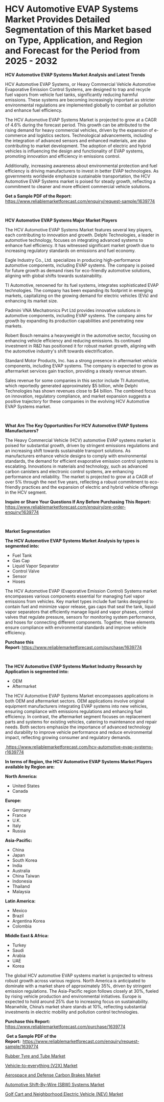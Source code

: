 <p><h1>HCV Automotive EVAP Systems Market Provides Detailed Segmentation of this Market based on Type, Application, and Region and Forecast for the Period from 2025 - 2032</h1></p><p><strong>HCV Automotive EVAP Systems Market Analysis and Latest Trends</strong></p>
<p><p>HCV Automotive EVAP Systems, or Heavy Commercial Vehicle Automotive Evaporative Emission Control Systems, are designed to trap and recycle fuel vapors from vehicle fuel tanks, significantly reducing harmful emissions. These systems are becoming increasingly important as stricter environmental regulations are implemented globally to combat air pollution and enhance fuel efficiency.</p><p>The HCV Automotive EVAP Systems Market is projected to grow at a CAGR of 4.6% during the forecast period. This growth can be attributed to the rising demand for heavy commercial vehicles, driven by the expansion of e-commerce and logistics sectors. Technological advancements, including the integration of advanced sensors and enhanced materials, are also contributing to market development. The adoption of electric and hybrid vehicles is influencing the design and functionality of EVAP systems, promoting innovation and efficiency in emissions control.</p><p>Additionally, increasing awareness about environmental protection and fuel efficiency is driving manufacturers to invest in better EVAP technologies. As governments worldwide emphasize sustainable transportation, the HCV Automotive EVAP Systems market is poised for steady growth, reflecting a commitment to cleaner and more efficient commercial vehicle solutions.</p></p>
<p><strong>Get a Sample PDF of the Report:&nbsp;</strong> <a href="https://www.reliablemarketforecast.com/enquiry/request-sample/1639774?utm_campaign=1169&utm_medium=2&utm_source=Github&utm_content=ia&utm_term=30032025&utm_id=hcv-automotive-evap-systems">https://www.reliablemarketforecast.com/enquiry/request-sample/1639774</a></p>
<p>&nbsp;</p>
<p><strong>HCV Automotive EVAP Systems Major Market Players</strong></p>
<p><p>The HCV Automotive EVAP Systems Market features several key players, each contributing to innovation and growth. Delphi Technologies, a leader in automotive technology, focuses on integrating advanced systems to enhance fuel efficiency. It has witnessed significant market growth due to increasing regulatory standards on emissions and fuel economy.</p><p>Eagle Industry Co., Ltd. specializes in producing high-performance automotive components, including EVAP systems. The company is poised for future growth as demand rises for eco-friendly automotive solutions, aligning with global shifts towards sustainability.</p><p>TI Automotive, renowned for its fuel systems, integrates sophisticated EVAP technologies. The company has been expanding its footprint in emerging markets, capitalizing on the growing demand for electric vehicles (EVs) and enhancing its market size.</p><p>Padmini VNA Mechatronics Pvt Ltd provides innovative solutions in automotive components, including EVAP systems. The company aims for growth by expanding its production capabilities and penetrating new markets.</p><p>Robert Bosch remains a heavyweight in the automotive sector, focusing on enhancing vehicle efficiency and reducing emissions. Its continued investment in R&D has positioned it for robust market growth, aligning with the automotive industry's shift towards electrification.</p><p>Standard Motor Products, Inc. has a strong presence in aftermarket vehicle components, including EVAP systems. The company is expected to grow as aftermarket services gain traction, providing a steady revenue stream.</p><p>Sales revenue for some companies in this sector include TI Automotive, which reportedly generated approximately $5 billion, while Delphi Technologies has shown revenues close to $4 billion. The combined focus on innovation, regulatory compliance, and market expansion suggests a positive trajectory for these companies in the evolving HCV Automotive EVAP Systems market.</p></p>
<p>&nbsp;</p>
<p><strong>What Are The Key Opportunities For HCV Automotive EVAP Systems Manufacturers?</strong></p>
<p><p>The Heavy Commercial Vehicle (HCV) automotive EVAP systems market is poised for substantial growth, driven by stringent emissions regulations and an increasing shift towards sustainable transport solutions. As manufacturers enhance vehicle designs to comply with environmental standards, the demand for efficient evaporative emission control systems is escalating. Innovations in materials and technology, such as advanced carbon canisters and electronic control systems, are enhancing performance and reliability. The market is projected to grow at a CAGR of over 5% through the next five years, reflecting a robust commitment to eco-friendly practices and the expansion of electric and hybrid vehicle offerings in the HCV segment.</p></p>
<p><strong>Inquire or Share Your Questions If Any Before Purchasing This Report:</strong> <a href="https://www.reliablemarketforecast.com/enquiry/pre-order-enquiry/1639774?utm_campaign=1169&utm_medium=2&utm_source=Github&utm_content=ia&utm_term=30032025&utm_id=hcv-automotive-evap-systems">https://www.reliablemarketforecast.com/enquiry/pre-order-enquiry/1639774</a></p>
<p>&nbsp;</p>
<p><strong>Market Segmentation</strong></p>
<p><strong>The HCV Automotive EVAP Systems Market Analysis by types is segmented into:</strong></p>
<p><ul><li>Fuel Tank</li><li>Gas Cap</li><li>Liquid Vapor Separator</li><li>Control Valve</li><li>Sensor</li><li>Hoses</li></ul></p>
<p><p>The HCV Automotive EVAP (Evaporative Emission Control) Systems market encompasses various components essential for managing fuel vapor emissions from vehicles. Key market types include fuel tanks designed to contain fuel and minimize vapor release, gas caps that seal the tank, liquid vapor separators that efficiently manage liquid and vapor phases, control valves that regulate pressure, sensors for monitoring system performance, and hoses for connecting different components. Together, these elements ensure compliance with environmental standards and improve vehicle efficiency.</p></p>
<p><strong>Purchase this Report:&nbsp;</strong><a href="https://www.reliablemarketforecast.com/purchase/1639774?utm_campaign=1169&utm_medium=2&utm_source=Github&utm_content=ia&utm_term=30032025&utm_id=hcv-automotive-evap-systems">https://www.reliablemarketforecast.com/purchase/1639774</a></p>
<p>&nbsp;</p>
<p><strong>The HCV Automotive EVAP Systems Market Industry Research by Application is segmented into:</strong></p>
<p><ul><li>OEM</li><li>Aftermarket</li></ul></p>
<p><p>The HCV Automotive EVAP Systems Market encompasses applications in both OEM and aftermarket sectors. OEM applications involve original equipment manufacturers integrating EVAP systems into new vehicles, ensuring compliance with emissions regulations and enhancing fuel efficiency. In contrast, the aftermarket segment focuses on replacement parts and systems for existing vehicles, catering to maintenance and repair needs. Both sectors emphasize the importance of advanced technology and durability to improve vehicle performance and reduce environmental impact, reflecting growing consumer and regulatory demands.</p></p>
<p><a href="https://www.reliablemarketforecast.com/hcv-automotive-evap-systems-r1639774?utm_campaign=1169&utm_medium=2&utm_source=Github&utm_content=ia&utm_term=30032025&utm_id=hcv-automotive-evap-systems">&nbsp;https://www.reliablemarketforecast.com/hcv-automotive-evap-systems-r1639774</a></p>
<p><strong>In terms of Region, the HCV Automotive EVAP Systems Market Players available by Region are:</strong></p>
<p>
    <p> <strong> North America: </strong>
        <ul>
            <li>United States</li>
            <li>Canada</li>
        </ul>
        </p> 
    <p> <strong> Europe: </strong>
        <ul>
            <li>Germany</li>
            <li>France</li>
            <li>U.K.</li>
            <li>Italy</li>
            <li>Russia</li>
        </ul>
        </p> 
    <p> <strong> Asia-Pacific: </strong>
        <ul>
            <li>China</li>
            <li>Japan</li>
            <li>South Korea</li>
            <li>India</li>
            <li>Australia</li>
            <li>China Taiwan</li>
            <li>Indonesia</li>
            <li>Thailand</li>
            <li>Malaysia</li>
        </ul>
        </p> 
    <p> <strong> Latin America: </strong>
        <ul>
            <li>Mexico</li>
            <li>Brazil</li>
            <li>Argentina Korea</li>
            <li>Colombia</li>
        </ul>
        </p> 
    <p> <strong> Middle East & Africa: </strong>
        <ul>
            <li>Turkey</li>
            <li>Saudi</li>
            <li>Arabia</li>
            <li>UAE</li>
            <li>Korea</li>
        </ul>
    </p>
    </p>
<p><p>The global HCV automotive EVAP systems market is projected to witness robust growth across various regions. North America is anticipated to dominate with a market share of approximately 35%, driven by stringent emission regulations. The Asia-Pacific region follows closely at 30%, fueled by rising vehicle production and environmental initiatives. Europe is expected to hold around 25% due to increasing focus on sustainability. Meanwhile, China’s market share stands at 10%, reflecting substantial investments in electric mobility and pollution control technologies.</p></p>
<p><strong>Purchase this Report: </strong><a href="https://www.reliablemarketforecast.com/purchase/1639774?utm_campaign=1169&utm_medium=2&utm_source=Github&utm_content=ia&utm_term=30032025&utm_id=hcv-automotive-evap-systems">https://www.reliablemarketforecast.com/purchase/1639774</a></p>
<p>&nbsp;<strong>Get a Sample PDF of the Report:&nbsp;&nbsp;</strong><a href="https://www.reliablemarketforecast.com/enquiry/request-sample/1639774?utm_campaign=1169&utm_medium=2&utm_source=Github&utm_content=ia&utm_term=30032025&utm_id=hcv-automotive-evap-systems">https://www.reliablemarketforecast.com/enquiry/request-sample/1639774</a></p>
<p><strong></strong></p>
<p><p><a href="https://github.com/roffefaith6l/Market-Research-Report-List-1/blob/main/rubber-tyre-and-tube-market.md?utm_campaign=1169&utm_medium=2&utm_source=Github&utm_content=ia&utm_term=30032025&utm_id=hcv-automotive-evap-systems">Rubber Tyre and Tube Market</a></p><p><a href="https://github.com/enieyfabius/Market-Research-Report-List-1/blob/main/vehicle-to-everything-v2x-market.md?utm_campaign=1169&utm_medium=2&utm_source=Github&utm_content=ia&utm_term=30032025&utm_id=hcv-automotive-evap-systems">Vehicle-to-everything (V2X) Market</a></p><p><a href="https://github.com/milievkulov/Market-Research-Report-List-1/blob/main/aerospace-and-defense-carbon-brakes-market.md?utm_campaign=1169&utm_medium=2&utm_source=Github&utm_content=ia&utm_term=30032025&utm_id=hcv-automotive-evap-systems">Aerospace and Defense Carbon Brakes Market</a></p><p><a href="https://github.com/erkidrhoy/Market-Research-Report-List-1/blob/main/automotive-shift-by-wire-sbw-systems-market.md?utm_campaign=1169&utm_medium=2&utm_source=Github&utm_content=ia&utm_term=30032025&utm_id=hcv-automotive-evap-systems">Automotive Shift-By-Wire (SBW) Systems Market</a></p><p><a href="https://github.com/payareganiou/Market-Research-Report-List-1/blob/main/golf-cart-and-neighborhood-electric-vehicle-nev-market.md?utm_campaign=1169&utm_medium=2&utm_source=Github&utm_content=ia&utm_term=30032025&utm_id=hcv-automotive-evap-systems">Golf Cart and Neighborhood Electric Vehicle (NEV) Market</a></p></p>